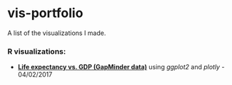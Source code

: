 # vis-portfolio
A list of the visualizations I made.

### R visualizations:

* __[Life expectancy vs. GDP (GapMinder data)](./gapminder-life-expectancy-gdp/)__ using *ggplot2* and *plotly* - 04/02/2017
